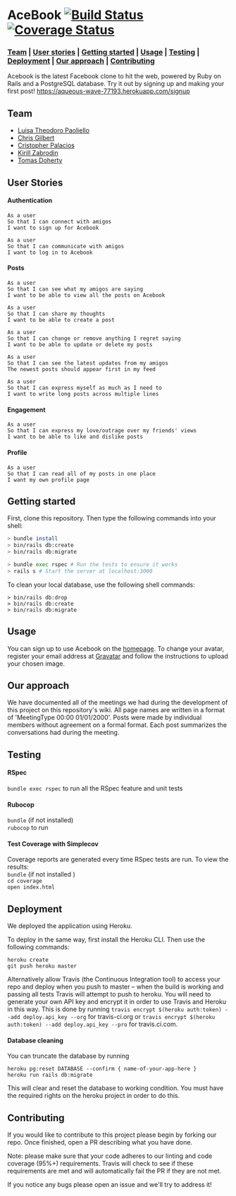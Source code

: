 # AceBook        [![Build Status](https://travis-ci.org/tomasdoh/acebook-floppy-disk.svg?branch=master)](https://travis-ci.org/tomasdoh/acebook-floppy-disk)    [![Coverage Status](https://coveralls.io/repos/github/tomasdoh/acebook-floppy-disk/badge.svg?branch=master&service=github)](https://coveralls.io/github/tomasdoh/acebook-floppy-disk?branch=master&service=github) 

### [Team](https://github.com/tomasdoh/acebook-floppy-disk#team) |  [User stories](https://github.com/tomasdoh/acebook-floppy-disk#user-stories) |  [Getting started](https://github.com/tomasdoh/acebook-floppy-disk#getting-started) |  [Usage](https://github.com/tomasdoh/acebook-floppy-disk#usage) |  [Testing](https://github.com/tomasdoh/acebook-floppy-disk#testing) |   [Deployment](https://github.com/tomasdoh/acebook-floppy-disk#deployment) |   [Our approach](https://github.com/tomasdoh/acebook-floppy-disk#our-approach) |  [Contributing](https://github.com/tomasdoh/acebook-floppy-disk#contributing) 

Acebook is the latest Facebook clone to hit the web, powered by Ruby on Rails and a PostgreSQL database. Try it out by signing up and making your first post! https://aqueous-wave-77193.herokuapp.com/signup


## Team

* [Luisa Theodoro Paoliello](https://github.com/luisatheodoro)
* [Chris Gilbert](https://github.com/chrisjgilbert)
* [Cristopher Palacios](https://github.com/criszelaya24)
* [Kirill Zabrodin](https://github.com/kirillzabrodin)
* [Tomas Doherty](http://github.com/tomasdoh)

## User Stories

#### Authentication
```
As a user
So that I can connect with amigos
I want to sign up for Acebook
```
```
As a user
So that I can communicate with amigos
I want to log in to Acebook
```
#### Posts
```
As a user
So that I can see what my amigos are saying
I want to be able to view all the posts on Acebook
```
```
As a user
So that I can share my thoughts
I want to be able to create a post
```
```
As a user
So that I can change or remove anything I regret saying
I want to be able to update or delete my posts
```
```
As a user
So that I can see the latest updates from my amigos
The newest posts should appear first in my feed
```
```
As a user
So that I can express myself as much as I need to
I want to write long posts across multiple lines
```
#### Engagement
```
As a user
So that I can express my love/outrage over my friends' views
I want to be able to like and dislike posts
```
#### Profile
```
As a user
So that I can read all of my posts in one place
I want my own profile page
```

## Getting started

First, clone this repository. Then type the following commands into your shell:

```bash
> bundle install
> bin/rails db:create
> bin/rails db:migrate

> bundle exec rspec # Run the tests to ensure it works
> rails s # Start the server at localhost:3000
```

To clean your local database, use the following shell commands:

```
> bin/rails db:drop
> bin/rails db:create
> bin/rails db:migrate
```
## Usage

You can sign up to use Acebook on the [homepage](https://aqueous-wave-77193.herokuapp.com). To change your avatar, register your email address at [Gravatar](https://en.gravatar.com) and follow the instructions to upload your chosen image.

## Our approach

We have documented all of the meetings we had during the development of this project on this repository's wiki. All page names are written in a format of 'MeetingType 00:00 01/01/2000'. Posts were made by individual members without agreement on a formal format. Each post summarizes the conversations had during the meeting.

## Testing

#### RSpec

`bundle exec rspec` to run all the RSpec feature and unit tests

#### Rubocop

`bundle` (if not installed)    
`rubocop` to run    

#### Test Coverage with Simplecov

Coverage reports are generated every time RSpec tests are run. To view the results:  
`bundle` (if not installed )   
`cd coverage`     
`open index.html`    

## Deployment

We deployed the application using Heroku. 

To deploy in the same way, first install the Heroku CLI. Then use the following commands:
```
heroku create
git push heroku master
```
Alternatively allow Travis (the Continuous Integration tool) to access your repo and deploy when you push to master – when the build is working and passing all tests Travis will attempt to push to heroku. You will need to generate your own API key and encrypt it in order to use Travis and Heroku in this way. This is done by running
```travis encrypt $(heroku auth:token) --add deploy.api_key --org```
for travis-ci.org or
```travis encrypt $(heroku auth:token) --add deploy.api_key --pro```
for travis.ci.com.

#### Database cleaning

You can truncate the database by running
```
heroku pg:reset DATABASE --confirm { name-of-your-app-here }
heroku run rails db:migrate
```
This will clear and reset the database to working condition. You must have the required rights on the heroku project in order to do this.

## Contributing  

If you would like to contribute to this project please begin by forking our repo. Once finished, open a PR describing what you have done.

Note: please make sure that your code adheres to our linting and code coverage (95%+) requirements. Travis will check to see if these requirements are met and will automatically fail the PR if they are not met.

If you notice any bugs please open an issue and we'll try to address it!
